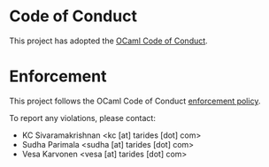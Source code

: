 # Code of Conduct

This project has adopted the [OCaml Code of Conduct](https://github.com/ocaml/code-of-conduct/blob/main/CODE_OF_CONDUCT.md).

# Enforcement

This project follows the OCaml Code of Conduct
[enforcement policy](https://github.com/ocaml/code-of-conduct/blob/main/CODE_OF_CONDUCT.md#enforcement).

To report any violations, please contact:

* KC Sivaramakrishnan <kc [at] tarides [dot] com>
* Sudha Parimala <sudha [at] tarides [dot] com>
* Vesa Karvonen <vesa [at] tarides [dot] com>
